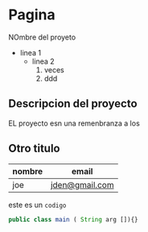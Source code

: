 # Pagina
NOmbre del proyeto
* linea 1 
   * linea 2 
       1. veces
       2. ddd

## Descripcion del proyecto

EL proyecto esn una remenbranza a los 

## Otro titulo
 | nombre | email |
 |--- | ---- |
 | joe | jden@gmail.com |

este es un `codigo`
 ``` javascript 
 public class main ( String arg []){}
 ```
